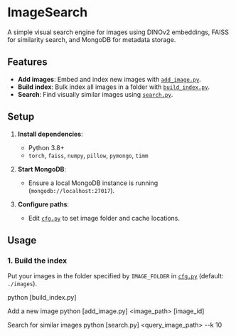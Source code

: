 # ImageSearch

A simple visual search engine for images using DINOv2 embeddings, FAISS for similarity search, and MongoDB for metadata storage.

## Features

- **Add images**: Embed and index new images with [`add_image.py`](py-scripts/add_image.py).
- **Build index**: Bulk index all images in a folder with [`build_index.py`](py-scripts/build_index.py).
- **Search**: Find visually similar images using [`search.py`](py-scripts/search.py).

## Setup

1. **Install dependencies**:
   - Python 3.8+
   - `torch`, `faiss`, `numpy`, `pillow`, `pymongo`, `timm`
2. **Start MongoDB**:
   - Ensure a local MongoDB instance is running (`mongodb://localhost:27017`).

3. **Configure paths**:
   - Edit [`cfg.py`](py-scripts/cfg.py) to set image folder and cache locations.

## Usage

### 1. Build the index

Put your images in the folder specified by `IMAGE_FOLDER` in [`cfg.py`](py-scripts/cfg.py) (default: `./images`).


python [build_index.py]

Add a new image
python [add_image.py] <image_path> [image_id]

Search for similar images
python [search.py] <query_image_path> --k 10